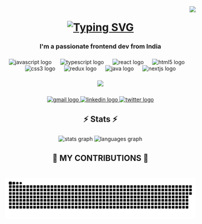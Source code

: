 <a href="https://visitorbadge.io/status?path=https%3A%2F%2Fgithub.com%2FAayushThakur1999">
<img align='right' src="https://api.visitorbadge.io/api/visitors?path=https%3A%2F%2Fgithub.com%2FAayushThakur1999&labelColor=%23697689&countColor=%2337d67a&labelStyle=upper" />
</a>

<h1 align='center'>
  <a href="https://git.io/typing-svg">
    <img src="https://readme-typing-svg.herokuapp.com?font=Foldit&weight=500&size=48&duration=4000&pause=500&color=F78900&background=B4FFC900&center=true&vCenter=true&random=false&width=525&height=80&lines=Hi+Buddy%F0%9F%91%8B%F0%9F%8F%BB!!;It's+Aayush+here+%F0%9F%AB%A3;Welcome+to+my+Profile+%F0%9F%99%8F%F0%9F%8F%BB" alt="Typing SVG" />
  </a>
</h1>

<h3 align="center">I'm a passionate frontend dev from India</h3>

###

<div align="center">
  <img src="https://skillicons.dev/icons?i=js" height="38" alt="javascript logo"  />
  <img width="15" />
  <img src="https://skillicons.dev/icons?i=ts" height="38" alt="typescript logo"  />
  <img width="15" />
  <img src="https://cdn.simpleicons.org/react/61DAFB" height="38" alt="react logo"  />
  <img width="15" />
  <img src="https://cdn.jsdelivr.net/gh/devicons/devicon/icons/html5/html5-original.svg" height="38" alt="html5 logo"  />
  <img width="15" />
  <img src="https://cdn.jsdelivr.net/gh/devicons/devicon/icons/css3/css3-original.svg" height="38" alt="css3 logo"  />
  <img width="15" />
  <img src="https://skillicons.dev/icons?i=redux" height="38" alt="redux logo"  />
  <img width="15" />
  <img src="https://skillicons.dev/icons?i=java" height="38" alt="java logo"  />
  <img width="15" />
  <img src="https://skillicons.dev/icons?i=nextjs" height="38" alt="nextjs logo"  />
</div>

###

<div align="center">
  <img height="200" src="https://media1.tenor.com/m/2aZebeE8bqYAAAAC/one-piece-chopper.gif"  />
</div>

###

<div align="center">
  <a href="ashcold21@gmail.com" target="_blank">
    <img src="https://raw.githubusercontent.com/maurodesouza/profile-readme-generator/master/src/assets/icons/social/gmail/default.svg" width="47" height="35" alt="gmail logo"  />
  </a>
  <a href="www.linkedin.com/in/aayush-thakur-1014bb1aa" target="_blank">
    <img src="https://raw.githubusercontent.com/maurodesouza/profile-readme-generator/master/src/assets/icons/social/linkedin/default.svg" width="47" height="35" alt="linkedin logo"  />
  </a>
  <a href="https://x.com/thakur_APanwar" target="_blank">
    <img src="https://raw.githubusercontent.com/maurodesouza/profile-readme-generator/master/src/assets/icons/social/twitter/default.svg" width="47" height="35" alt="twitter logo"  />
  </a>
</div>

###

<h2 align="center">⚡ Stats ⚡</h2>

###

<div align="center">
  <img src="https://github-readme-stats.vercel.app/api?username=aayushthakur1999&hide_title=false&hide_rank=false&show_icons=true&include_all_commits=true&count_private=true&disable_animations=false&theme=monokai&locale=en&hide_border=false" height="150" alt="stats graph"  />
  <img src="https://github-readme-stats.vercel.app/api/top-langs?username=aayushthakur1999&locale=en&hide_title=false&layout=compact&card_width=320&langs_count=5&theme=monokai&hide_border=false" height="150" alt="languages graph"  />
</div>

###

<h2 align="center">🐍 MY CONTRIBUTIONS 🐍</h2>

###

<br clear="both">

<img src="https://raw.githubusercontent.com/aayushthakur1999/aayushthakur1999/output/snake.svg" alt="Snake animation" />

###
<!---
AayushThakur1999/AayushThakur1999 is a ✨ special ✨ repository because its `README.md` (this file) appears on your GitHub profile.
You can click the Preview link to take a look at your changes.
--->
